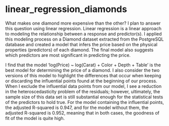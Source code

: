# linear_regression_diamonds

What makes one diamond more expensive than the other? I plan to answer this question using linear regression. Linear regression is a linear approach to modeling the relationship between a response and predictor(s). I applied this modeling process on a Diamond dataset extracted from the PostgreSQL database and created a model that infers the price based on the physical properties (predictors) of each diamond. The final model also suggests which predictors are most significant in predicting the price.

I find that the model ‘log(Price) ~ log(Carat) + Color + Depth + Table’ is the best model for determining the price of a diamond. I also consider the two versions of this model to highlight the differences that occur when keeping or discarding the influential points found at the beginning of our process. When I exclude the influential data points from our model, I see a reduction in the heteroscedasticity problem of the residuals; however, ultimately, the sample size of this data set is still substantial enough for the statistical tests of the predictors to hold true. For the model containing the influential points, the adjusted R-squared is 0.947, and for the model without them, the adjusted R-squared is 0.952, meaning that in both cases, the goodness of fit of the model is quite high.

